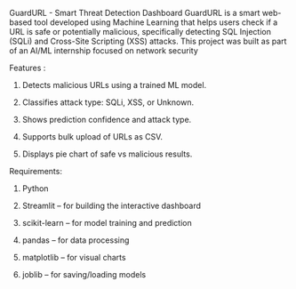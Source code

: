 GuardURL - Smart Threat Detection Dashboard
GuardURL is a smart web-based tool developed using Machine Learning that helps users check if a URL is safe or potentially malicious, specifically detecting SQL Injection (SQLi) 
and Cross-Site Scripting (XSS) attacks.
This project was built as part of an AI/ML internship focused on network security

 Features :
 
   1. Detects malicious URLs using a trained ML model.

   
   2. Classifies attack type: SQLi, XSS, or Unknown.

   
   3. Shows prediction confidence and attack type.

   
   4. Supports bulk upload of URLs as CSV.

   
   5. Displays pie chart of safe vs malicious results.
 
 Requirements:
 
   1. Python

   
   2. Streamlit – for building the interactive dashboard

   
   3. scikit-learn – for model training and prediction

   
   4. pandas – for data processing

   
   5. matplotlib – for visual charts

   
   6. joblib – for saving/loading models
